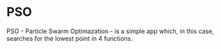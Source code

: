 # PSO
PSO - Particle Swarm Optimazation - is a simple app which, in this case, searches for the lowest point in 4 functions. 

